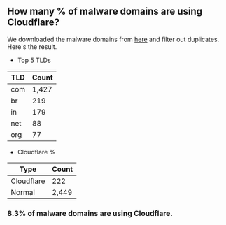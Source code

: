 ## How many % of malware domains are using Cloudflare?


We downloaded the malware domains from [here](https://urlhaus.abuse.ch) and filter out duplicates.
Here's the result.


[//]: # (start replacement)


- Top 5 TLDs

| TLD | Count |
| --- | --- |
| com | 1,427 |
| br | 219 |
| in | 179 |
| net | 88 |
| org | 77 |


- Cloudflare %

| Type | Count |
| --- | --- |
| Cloudflare | 222 |
| Normal | 2,449 |


### 8.3% of malware domains are using Cloudflare.